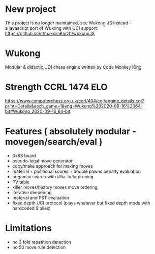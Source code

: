 # New project
This project is no longer maintained, see Wukong JS instead -<br>
a javascript port of Wukong with UCI support: https://github.com/maksimKorzh/wukongJS

# Wukong
Modular & didactic UCI chess engine written by Code Monkey King

# Strength CCRL 1474 ELO
https://www.computerchess.org.uk/ccrl/404/cgi/engine_details.cgi?print=Details&each_game=1&eng=Wukong%202020-09-16%2064-bit#Wukong_2020-09-16_64-bit

# Features ( absolutely modular - movegen/search/eval )
  - 0x88 board
  - pseudo-legal move generator
  - copy/make approach for making moves
  - material + positional scores + double pawns penalty evaluation
  - negamax search with alha-beta pruning
  - PV table
  - killer moves/history moves move ordering
  - iterative deepening
  - material and PST evaluation
  - fixed depth UCI protocol (plays whatever but fixed depth mode with hardcoded 6 plies)

# Limitations
  - no 3 fold repetition detection
  - no 50 move rule detection
